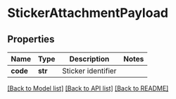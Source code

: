 # StickerAttachmentPayload

## Properties
Name | Type | Description | Notes
------------ | ------------- | ------------- | -------------
**code** | **str** | Sticker identifier | 

[[Back to Model list]](../README.md#documentation-for-models) [[Back to API list]](../README.md#documentation-for-api-endpoints) [[Back to README]](../README.md)

